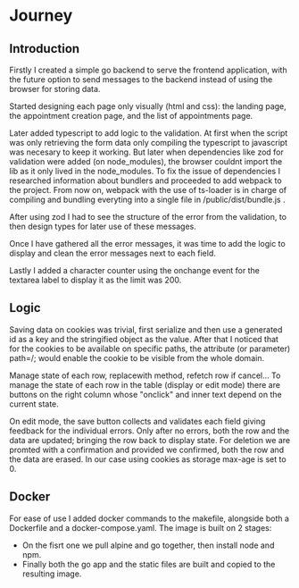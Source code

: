 # Journey
## Introduction
Firstly I created a simple go backend to serve the frontend application, with the
future option to send messages to the backend instead of using the browser
for storing data.

Started designing each page only visually (html and css): the landing page,
the appointment creation page, and the list of appointments page.

Later added typescript to add logic to the validation. At first when the script
was only retrieving the form data only compiling the typescript to javascript
was necesary to keep it working. But later when dependencies like zod for
validation were added (on node_modules), the browser couldnt import the lib
as it only lived in the node_modules.
To fix the issue of dependencies I researched information about bundlers and
proceeded to add webpack to the project.
From now on, webpack with the use of ts-loader is in charge of compiling and
bundling everyting into a single file in /public/dist/bundle.js .

After using zod I had to see the structure of the error from the validation,
to then design types for later use of these messages.

Once I have gathered all the error messages, it was time to add the logic to
display and clean the error messages next to each field.

Lastly I added a character counter using the onchange event for the textarea
label to display it as the limit was 200.

## Logic
Saving data on cookies was trivial, first serialize and then use a generated id
as a key and the stringified object as the value. After that I noticed that
for the cookies to be available on specific paths, the attribute (or parameter)
path=/; would enable the cookie to be visible from the whole domain.

Manage state of each row, replacewith method, refetch row if cancel...
To manage the state of each row in the table (display or edit mode) there are
buttons on the right column whose "onclick" and inner text depend on the current
state.

On edit mode, the save button collects and validates each field giving feedback
for the individual errors. Only after no errors, both the row and the data are
updated; bringing the row back to display state.
For deletion we are promted with a confirmation and provided we confirmed, both
the row and the data are erased. In our case using cookies as storage max-age
is set to 0.

## Docker
For ease of use I added docker commands to the makefile, alongside both
a Dockerfile and a docker-compose.yaml. The image is built on 2 stages:
- On the fisrt one we pull alpine and go together, then install node and npm.
- Finally both the go app and the static files are built and copied to the
resulting image.
